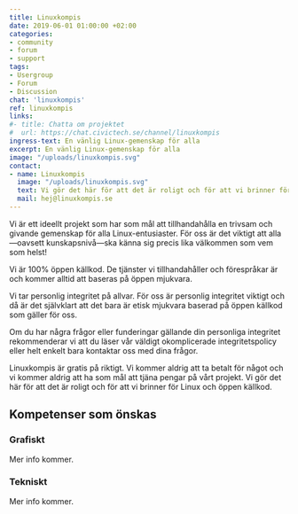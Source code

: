 ```yaml
---
title: Linuxkompis
date: 2019-06-01 01:00:00 +02:00
categories:
- community
- forum
- support
tags:
- Usergroup
- Forum
- Discussion
chat: 'linuxkompis'
ref: linuxkompis
links:
#- title: Chatta om projektet
#  url: https://chat.civictech.se/channel/linuxkompis
ingress-text: En vänlig Linux-gemenskap för alla
excerpt: En vänlig Linux-gemenskap för alla
image: "/uploads/linuxkompis.svg"
contact:
- name: Linuxkompis
  image: "/uploads/linuxkompis.svg"
  text: Vi gör det här för att det är roligt och för att vi brinner för Linux och öppen källkod.
  mail: hej@linuxkompis.se
---
```

Vi är ett ideellt projekt som har som mål att tillhandahålla en trivsam och givande gemenskap för alla Linux-entusiaster. För oss är det viktigt att alla—oavsett kunskapsnivå—ska känna sig precis lika välkommen som vem som helst!

Vi är 100% öppen källkod. De tjänster vi tillhandahåller och förespråkar är och kommer alltid att baseras på öppen mjukvara.

Vi tar personlig integritet på allvar. För oss är personlig integritet viktigt och då är det självklart att det bara är etisk mjukvara baserad på öppen källkod som gäller för oss.

Om du har några frågor eller funderingar gällande din personliga integritet rekommenderar vi att du läser vår väldigt okomplicerade integritetspolicy eller helt enkelt bara kontaktar oss med dina frågor.

Linuxkompis är gratis på riktigt. Vi kommer aldrig att ta betalt för något och vi kommer aldrig att ha som mål att tjäna pengar på vårt projekt. Vi gör det här för att det är roligt och för att vi brinner för Linux och öppen källkod.

## Kompetenser som önskas
### Grafiskt
Mer info kommer.
### Tekniskt
Mer info kommer.
